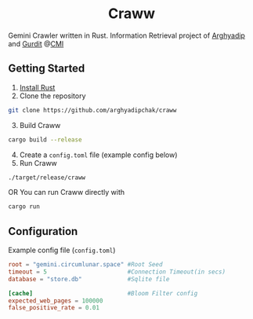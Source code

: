<h1 align="center">Craww</h3>

Gemini Crawler written in Rust. Information Retrieval project of [Arghyadip](https://github.com/arghyadipchak/) and [Gurdit](https://github.com/arghyadipchak/) @[CMI](https://www.cmi.ac.in)

## Getting Started
1. [Install Rust](https://www.rust-lang.org/tools/install)
2. Clone the repository
```sh
git clone https://github.com/arghyadipchak/craww
```
3. Build Craww
```sh
cargo build --release
```
4. Create a `config.toml` file (example config below)
5. Run Craww
```sh
./target/release/craww
```
OR You can run Craww directly with
```sh
cargo run
```

## Configuration

Example config file (`config.toml`)

```toml
root = "gemini.circumlunar.space" #Root Seed
timeout = 5                       #Connection Timeout(in secs)
database = "store.db"             #Sqlite file

[cache]                           #Bloom Filter config
expected_web_pages = 100000
false_positive_rate = 0.01
```